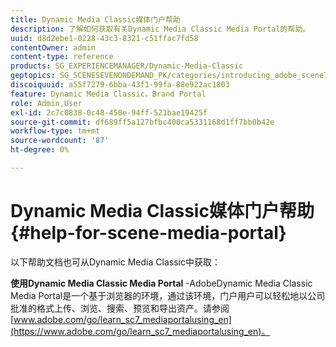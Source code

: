 ```yaml
---
title: Dynamic Media Classic媒体门户帮助
description: 了解如何获取有关Dynamic Media Classic Media Portal的帮助。
uuid: d8d2ebe1-0228-43c3-8321-c51ffac7fd58
contentOwner: admin
content-type: reference
products: SG_EXPERIENCEMANAGER/Dynamic-Media-Classic
geptopics: SG_SCENESEVENONDEMAND_PK/categories/introducing_adobe_scene7
discoiquuid: a55f7279-6bba-43f1-99fa-88e922ac1803
feature: Dynamic Media Classic，Brand Portal
role: Admin,User
exl-id: 2c7c0838-0c48-450e-94ff-521bae19425f
source-git-commit: df689ff5a127bfbc400ca5331168d1ff7bb0b42e
workflow-type: tm+mt
source-wordcount: '87'
ht-degree: 0%

---
```


# Dynamic Media Classic媒体门户帮助{#help-for-scene-media-portal}

以下帮助文档也可从Dynamic Media Classic中获取：

**使用Dynamic Media Classic Media Portal**  -AdobeDynamic Media Classic Media Portal是一个基于浏览器的环境，通过该环境，门户用户可以轻松地以公司批准的格式上传、浏览、搜索、预览和导出资产。请参阅[www.adobe.com/go/learn_sc7_mediaportalusing_en](https://www.adobe.com/go/learn_sc7_mediaportalusing_en)。

<!-- Is this topic still needed? -rb 04/22/21
 -->
